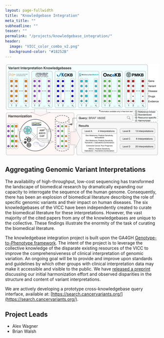```yaml
---
layout: page-fullwidth
title: "Knowledgebase Integration"
meta_title: ""
subheadline: ""
teaser: ""
permalink: "/projects/knowledgebase_integration/"
header:
  image: "VICC_color_combo_v2.png"
  background-color: "#18252B"
---
```


<img src="/assets/img/vicc_strategy.png">

## Aggregating Genomic Variant Interpretations
The availability of high-throughput, low-cost sequencing has transformed the landscape of biomedical research by dramatically expanding our capacity to interrogate the sequence of the human genome. Consequently, there has been an explosion of biomedical literature describing the role of specific genomic variants and their impact on human diseases.
The six knowledgebases of the VICC have been independently created to curate the biomedical literature for these interpretations. However, the vast majority of the cited papers from any of the knowledgebases are unique to the collective. These findings illustrate the enormity of the task of curating the biomedical literature.

The knowledgebase integration project is built upon the GA4GH [Genotype-to-Phenotype framework](http://ga4gh-schemas.readthedocs.io/en/latest/api/genotypephenotype.html). The intent of the project is to leverage the collective knowledge of the disparate existing resources of the VICC to improve the comprehensiveness of clinical interpretation of genomic variation. An ongoing goal will be to provide and improve upon standards and guidelines by which other groups with clinical interpretation data may make it accessible and visible to the public. We have [released a preprint](https://www.biorxiv.org/content/early/2018/07/11/366856) discussing our initial harmonization effort and observed disparities in the structure and content of variant interpretations.

We are actively developing a prototype cross-knowledgebase query interface, available at: [https://search.cancervariants.org/](https://search.cancervariants.org/).

## Project Leads

* Alex Wagner
* Brian Walsh